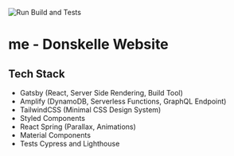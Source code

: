 ![Run Build and Tests](https://github.com/Donskelle/me/workflows/Run%20Build%20and%20Tests/badge.svg)

# me - Donskelle Website

## Tech Stack 
* Gatsby (React, Server Side Rendering, Build Tool)
* Amplify (DynamoDB, Serverless Functions, GraphQL Endpoint)
* TailwindCSS (Minimal CSS Design System)
* Styled Components
* React Spring (Parallax, Animations)
* Material Components
* Tests Cypress and Lighthouse
